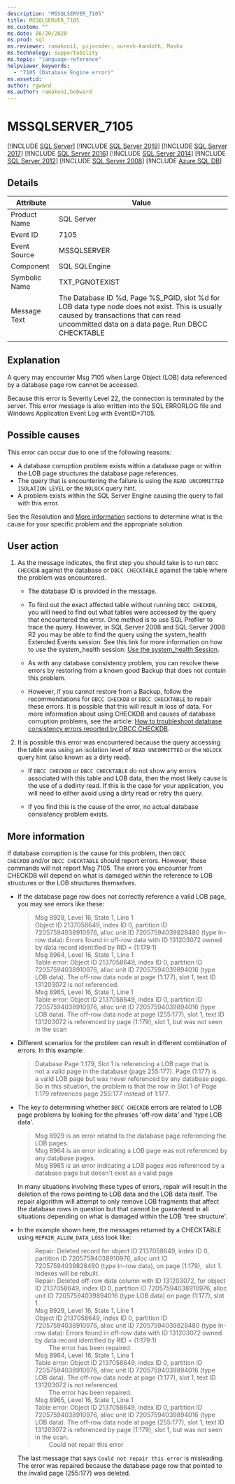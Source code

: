 ```yaml
---
description: "MSSQLSERVER_7105"
title: MSSQLSERVER_7105
ms.custom: ""
ms.date: 08/20/2020
ms.prod: sql
ms.reviewer: ramakoni1, pijocoder, suresh-kandoth, Masha
ms.technology: supportability
ms.topic: "language-reference"
helpviewer_keywords: 
  - "7105 (Database Engine error)"
ms.assetid: 
author: rgward
ms.author: ramakoni,bobward
---
```

# MSSQLSERVER_7105

 [!INCLUDE [SQL Server](../../includes/ssnoversion-md.md)]
 [!INCLUDE [SQL Server 2019](../../includes/sssqlv15-md.md)]
 [!INCLUDE [SQL Server 2017](../../includes/sssql17-md.md)]
 [!INCLUDE [SQL Server 2016](../../includes/sssql15-md.md)]
 [!INCLUDE [SQL Server 2014](../../includes/sssql14-md.md)]
 [!INCLUDE [SQL Server 2012](../../includes/sssql11-md.md)]
 [!INCLUDE [SQL Server 2008](../../includes/sskatmai-md.md)]
 [!INCLUDE [Azure SQL DB](../../includes/sssdsfull-md.md)]

## Details

|Attribute|Value|
|---|---|
|Product Name|SQL Server|
|Event ID|7105|
|Event Source|MSSQLSERVER|
|Component|SQL SQLEngine|
|Symbolic Name|TXT_PGNOTEXIST|
|Message Text|The Database ID %d, Page %S_PGID, slot %d for LOB data type node does not exist. This is usually caused by transactions that can read uncommitted data on a data page. Run DBCC CHECKTABLE|
||

## Explanation

A query may encounter Msg 7105 when Large Object (LOB) data referenced by a database page row cannot be accessed.

Because this error is Severity Level 22, the connection is terminated by the server. This error message is also written into the SQL ERRORLOG file and Windows Application Event Log with EventID=7105.

## Possible causes

This error can occur due to one of the following reasons:

- A database corruption problem exists within a database page or within the LOB page structures the database page references.
- The query that is encountering the failure is using the `READ UNCOMMITTED ISOLATION LEVEL` or the `NOLOCK` query hint.
- A problem exists within the SQL Server Engine causing the query to fail with this error.

See the Resolution and [More information](#more-information) sections to determine what is the cause for your specific problem and the appropriate solution.

## User action

1. As the message indicates, the first step you should take is to run `DBCC CHECKDB` against the database or `DBCC CHECKTABLE` against the table where the problem was encountered.

    - The database ID is provided in the message.
    - To find out the exact affected table without running `DBCC CHECKDB`, you will need to find out what tables were accessed by the query that encountered the error. One method is to use SQL Profiler to trace the query. However, in SQL Server 2008 and SQL Server 2008 R2 you may be able to find the query using the system_health Extended Events session. See this link for more information on how to use the system_health session: [Use the system_health Session](/sql/relational-databases/extended-events/use-the-system-health-session?view=sql-server-ver15).

    - As with any database consistency problem, you can resolve these errors by restoring from a known good Backup that does not contain this problem.

    - However, if you cannot restore from a Backup, follow the recommendations for `DBCC CHECKDB` or `DBCC CHECKTABLE` to repair these errors. It is possible that this will result in loss of data. For more information about using CHECKDB and causes of database corruption problems, see the article: [How to troubleshoot database consistency errors reported by DBCC CHECKDB](https://support.microsoft.com/kb/2015748).
  
1. It is possible this error was encountered because the query accessing the table was using an isolation level of `READ UNCOMMITTED` or the `NOLOCK` query hint (also known as a dirty read).

   - If `DBCC CHECKDB` or `DBCC CHECKTABLE` do not show any errors associated with this table and LOB data, then the most likely cause is the use of a dedirty read. If this is the case for your application, you will need to either avoid using a dirty read or retry the query.
  
   - If you find this is the cause of the error, no actual database consistency problem exists.

## More information

If database corruption is the cause for this problem, then `DBCC CHECKDB` and/or `DBCC CHECKTABLE` should report errors. However, these commands will not report Msg 7105. The errors you encounter from CHECKDB will depend on what is damaged within the reference to LOB structures or the LOB structures themselves.

- If the database page row does not correctly reference a valid LOB page, you may see errors like these:

    > Msg 8929, Level 16, State 1, Line 1  
    Object ID 2137058649, index ID 0, partition ID 72057594038910976, alloc unit ID 72057594039828480 (type In-row data): Errors found in off-row data with ID 131203072 owned by data record identified by RID = (1:179:1)  
    Msg 8964, Level 16, State 1, Line 1  
    Table error: Object ID 2137058649, index ID 0, partition ID 72057594038910976, alloc unit ID 72057594039894016 (type LOB data). The off-row data node at page (1:177), slot 1, text ID 131203072 is not referenced.  
    Msg 8965, Level 16, State 1, Line 1  
    Table error: Object ID 2137058649, index ID 0, partition ID 72057594038910976, alloc unit ID 72057594039894016 (type LOB data). The off-row data node at page (255:177), slot 1, text ID 131203072 is referenced by page (1:179), slot 1, but was not seen in the scan  

- Different scenarios for the problem can result in different combination of errors. In this example:  

    > Database Page 1:179, Slot 1 is referencing a LOB page that is not a valid page in the database (page 255:177). Page (1:177) is a valid LOB page but was never referenced by any database page. So in this situation, the problem is that the row in Slot 1 of Page 1:179 references page 255:177 instead of 1:177.

- The key to determining whether `DBCC CHECKDB` errors are related to LOB page problems by looking for the phrases 'off-row data' and 'type LOB data'.

    > Msg 8929 is an error related to the database page referencing the LOB pages.  
Msg 8964 is an error indicating a LOB page was not referenced by any database pages.  
Msg 8965 is an error indicating a LOB pages was referenced by a database page but doesn't exist as a valid page

    In many situations involving these types of errors, repair will result in the deletion of the rows pointing to LOB data and the LOB data itself. The repair algorithm will attempt to only remove LOB fragments that affect the database rows in question but that cannot be guaranteed in all situations depending on what is damaged within the LOB 'tree structure'.

- In the example shown here, the messages returned by a CHECKTABLE using `REPAIR_ALLOW_DATA_LOSS` look like:

    > Repair: Deleted record for object ID 2137058649, index ID 0, partition ID 72057594038910976, alloc unit ID 72057594039828480 (type In-row data), on page (1:179),  slot 1. Indexes will be rebuilt.  
    Repair: Deleted off-row data column with ID 131203072, for object ID 2137058649, index ID 0, partition ID 72057594038910976, alloc unit ID 72057594039894016 (type LOB data) on page (1:177), slot 1.  
    Msg 8929, Level 16, State 1, Line 1  
    Object ID 2137058649, index ID 0, partition ID 72057594038910976, alloc unit ID 72057594039828480 (type In-row data): Errors found in off-row data with ID 131203072 owned by data record identified by RID = (1:179:1)  
            The error has been repaired.  
    Msg 8964, Level 16, State 1, Line 1  
    Table error: Object ID 2137058649, index ID 0, partition ID 72057594038910976, alloc unit ID 72057594039894016 (type LOB data). The off-row data node at page (1:177), slot 1, text ID 131203072 is not referenced.  
            The error has been repaired.  
    Msg 8965, Level 16, State 1, Line 1  
    Table error: Object ID 2137058649, index ID 0, partition ID 72057594038910976, alloc unit ID 72057594039894016 (type LOB data). The off-row data node at page (255:177), slot 1, text ID 131203072 is referenced by page (1:179), slot 1, but was not seen in the scan.  
            Could not repair this error

    The last message that says `Could not repair this error` is misleading. The error was repaired because the database page row that pointed to the invalid page (255:177) was deleted.

